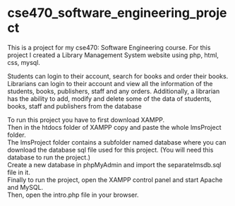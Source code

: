 # cse470_software_engineering_project
This is a project for my cse470: Software Engineering course. For this project I created a Library Management System website using php, html, css, mysql.

Students can login to their account, search for books and order their books. Librarians can login to their account and view all the information of the students, books, publishers, staff and any orders. Additionally, a librarian has the ability to add, modify and delete some of the data of students, books, staff and publishers from the database

To run this project you have to first download XAMPP.   
Then in the htdocs folder of XAMPP copy and paste the whole lmsProject folder.  
The lmsProject folder contains a subfolder named database where you can download the database sql file used for this project. (You will need this database to run the project.)     
Create a new database in phpMyAdmin and import the separatelmsdb.sql file in it.  
Finally to run the project, open the XAMPP control panel and start Apache and MySQL.   
Then, open the intro.php file in your browser. 
